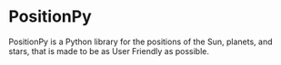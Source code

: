 # PositionPy
PositionPy is a Python library for the positions of the Sun, planets, and stars, that is made to be as User Friendly as possible.
